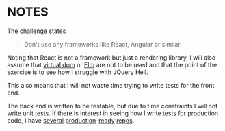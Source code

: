 NOTES
=====

The challenge states
> Don't use any frameworks like React, Angular or similar.

Noting that React is not a framework but just a rendering library, I will also assume that
[virtual dom](https://github.com/Matt-Esch/virtual-dom) or [Elm](http://elm-lang.org/) are
not to be used and that the point of the exercise is to see how I struggle with JQuery Hell.

This also means that I will not waste time trying to write tests for the front end.

The back end is written to be testable, but due to time constraints I will not write unit tests.
If there is interest in seeing how I write tests for production code,
I have [several](https://github.com/Adslot/cartography)
 [production](https://github.com/Adslot/independence)-[ready](https://github.com/xarvh/test-payslip)
 [repos](https://github.com/xarvh/elm-audio).
